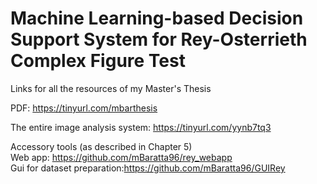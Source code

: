# Machine Learning-based Decision Support System for Rey-Osterrieth Complex Figure Test
Links for all the resources of my Master's Thesis

PDF: https://tinyurl.com/mbarthesis

The entire image analysis system:  https://tinyurl.com/yynb7tq3

Accessory tools (as described in Chapter 5)  
Web app: https://github.com/mBaratta96/rey_webapp  
Gui for dataset preparation:https://github.com/mBaratta96/GUIRey
